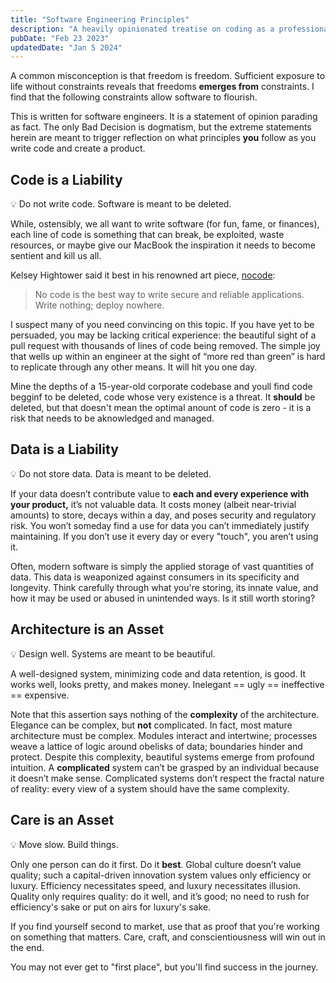 ```yaml
---
title: "Software Engineering Principles"
description: "A heavily opinionated treatise on coding as a professional"
pubDate: "Feb 23 2023"
updatedDate: "Jan 5 2024"
---
```


A common misconception is that freedom is freedom.
Sufficient exposure to life without constraints reveals that freedoms **emerges from** constraints.
I find that the following constraints allow software to flourish.

This is written for software engineers.
It is a statement of opinion parading as fact.
The only Bad Decision is dogmatism, but the extreme statements herein are meant to trigger reflection on what principles **you** follow as you write code and create a product.

## Code is a Liability

<aside>
💡 Do not write code. Software is meant to be deleted.
</aside>

While, ostensibly, we all want to write software (for fun, fame, or finances), each line of code is something that can break, be exploited, waste resources, or maybe give our MacBook the inspiration it needs to become sentient and kill us all.

Kelsey Hightower said it best in his renowned art piece, [nocode](https://github.com/kelseyhightower/nocode):

> No code is the best way to write secure and reliable applications. Write nothing; deploy nowhere.

I suspect many of you need convincing on this topic.
If you have yet to be persuaded, you may be lacking critical experience: the beautiful sight of a pull request with thousands of lines of code being removed.
The simple joy that wells up within an engineer at the sight of “more red than green” is hard to replicate through any other means.
It will hit you one day.

Mine the depths of a 15-year-old corporate codebase and youll find code begginf to be deleted, code whose very existence is a threat.
It **should** be deleted, but that doesn't mean the optimal anount of code is zero - it is a risk that needs to be aknowledged and managed.

## Data is a Liability

<aside>
💡 Do not store data. Data is meant to be deleted.
</aside>

If your data doesn’t contribute value to **each and every experience with your product,** it’s not valuable data.
It costs money (albeit near-trivial amounts) to store, decays within a day, and poses security and regulatory risk.
You won’t someday find a use for data you can’t immediately justify maintaining.
If you don’t use it every day or every "touch", you aren’t using it.

Often, modern software is simply the applied storage of vast quantities of data.
This data is weaponized against consumers in its specificity and longevity.
Think carefully through what you're storing, its innate value, and how it may be used or abused in unintended ways.
Is it still worth storing? 

## Architecture is an Asset

<aside>
💡 Design well. Systems are meant to be beautiful.
</aside>

A well-designed system, minimizing code and data retention, is good.
It works well, looks pretty, and makes money.
Inelegant == ugly == ineffective == expensive.

Note that this assertion says nothing of the **complexity** of the architecture.
Elegance can be complex, but **not** complicated.
In fact, most mature architecture must be complex.
Modules interact and intertwine; processes weave a lattice of logic around obelisks of data; boundaries hinder and protect.
Despite this complexity, beautiful systems emerge from profound intuition.
A **complicated** system can’t be grasped by an individual because it doesn’t make sense.
Complicated systems don’t respect the fractal nature of reality: every view of a system should have the same complexity.

## Care is an Asset

<aside>
💡 Move slow. Build things.
</aside>

Only one person can do it first.
Do it **best**.
Global culture doesn’t value quality; such a capital-driven innovation system values only efficiency or luxury.
Efficiency necessitates speed, and luxury necessitates illusion.
Quality only requires quality: do it well, and it’s good; no need to rush for efficiency's sake or put on airs for luxury's sake.

If you find yourself second to market, use that as proof that you're working on something that matters.
Care, craft, and conscientiousness will win out in the end.

You may not ever get to "first place", but you'll find success in the journey. 
